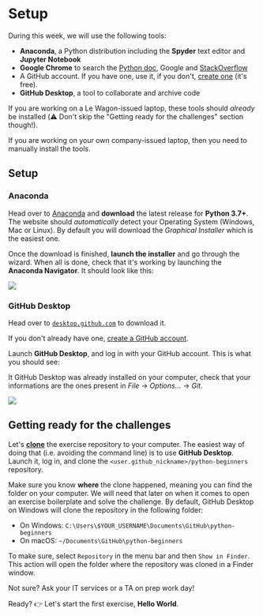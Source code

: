 # Setup

During this week, we will use the following tools:

- **Anaconda**, a Python distribution including the **Spyder** text editor and **Jupyter Notebook**
- **Google Chrome** to search the [Python doc](https://docs.python.org/3/), Google and [StackOverflow](https://stackoverflow.com/tour)
- A GitHub account. If you have one, use it, if you don't, [create one](https://github.com/join) (it's free).
- **GitHub Desktop**, a tool to collaborate and archive code

If you are working on a Le Wagon-issued laptop, these tools should _already_ be installed (:warning: Don't skip the "Getting ready for the challenges" section though!).

If you are working on your own company-issued laptop, then you need to manually install the tools.

## Setup

### Anaconda

Head over to [Anaconda](https://www.anaconda.com/distribution/) and **download** the latest release for **Python 3.7+**. The website should _automatically_ detect your Operating System (Windows, Mac or Linux). By default you will download the _Graphical Installer_ which is the easiest one.

Once the download is finished, **launch the installer** and go through the wizard. When all is done, check that it's working by launching the **Anaconda Navigator**. It should look like this:

![](https://res.cloudinary.com/dls4bo2ix/image/upload/v1592150583/learn-data-analytics-bootcamp/anaconda-navigator.png)

### GitHub Desktop

Head over to [`desktop.github.com`](https://desktop.github.com/) to download it.

If you don't already have one, [create a GitHub account](https://github.com/join).

Launch **GitHub Desktop**, and log in with your GitHub account. This is what you should see:

It GitHub Desktop was already installed on your computer, check that your informations are the ones present in *File* -> *Options...* -> *Git*.

![](https://res.cloudinary.com/wagon/image/upload/v1562488943/github-desktop_ax0pdx.png)

## Getting ready for the challenges

Let's [**clone**](https://help.github.com/en/articles/cloning-a-repository) the exercise repository to your computer. The easiest way of doing that (i.e. avoiding the command line) is to use **GitHub Desktop**. Launch it, log in, and clone the `<user.github_nickname>/python-beginners` repository.

Make sure you know **where** the clone happened, meaning you can find the folder on your computer. We will need that later on when it comes to open an exercise boilerplate and solve the challenge. By default, GitHub Desktop on Windows will clone the repository in the following folder:
- On Windows: `C:\Users\$YOUR_USERNAME\Documents\GitHub\python-beginners`
- On macOS: `~/Documents\GitHub\python-beginners`

To make sure, select `Repository` in the menu bar and then `Show in Finder`. This action will open the folder where the repository was cloned in a Finder window.

Not sure? Ask your IT services or a TA on prep work day!

Ready? :point_right: Let's start the first exercise, **Hello World**.
